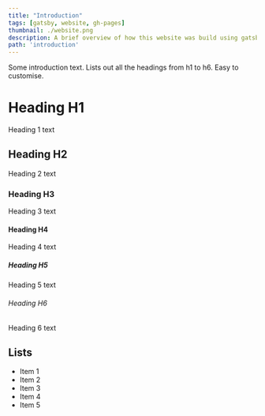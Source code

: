 ```yaml
---
title: "Introduction"
tags: [gatsby, website, gh-pages]
thumbnail: ./website.png
description: A brief overview of how this website was build using gatsby and github pages.
path: 'introduction'
---
```


Some introduction text. Lists out all the headings from h1 to h6. Easy to customise.

# Heading H1
Heading 1 text

## Heading H2
Heading 2 text

### Heading H3
Heading 3 text

#### Heading H4
Heading 4 text

##### Heading H5
Heading 5 text

###### Heading H6
Heading 6 text

## Lists
- Item 1
- Item 2
- Item 3
- Item 4
- Item 5
